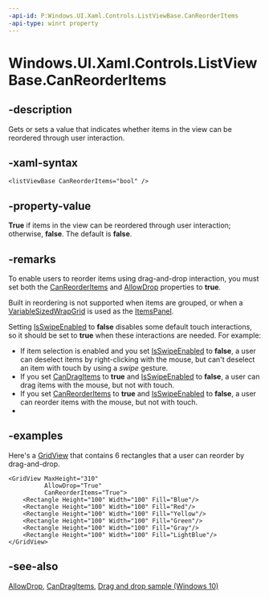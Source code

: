 ```yaml
---
-api-id: P:Windows.UI.Xaml.Controls.ListViewBase.CanReorderItems
-api-type: winrt property
---
```


<!-- Property syntax
public bool CanReorderItems { get;  set; }
-->

# Windows.UI.Xaml.Controls.ListViewBase.CanReorderItems

## -description
Gets or sets a value that indicates whether items in the view can be reordered through user interaction.

## -xaml-syntax
```xaml
<listViewBase CanReorderItems="bool" />
```


## -property-value
**True** if items in the view can be reordered through user interaction; otherwise, **false**. The default is **false**.

## -remarks
To enable users to reorder items using drag-and-drop interaction, you must set both the [CanReorderItems](listviewbase_canreorderitems.md) and [AllowDrop](../windows.ui.xaml/uielement_allowdrop.md) properties to **true**.

Built in reordering is not supported when items are grouped, or when a [VariableSizedWrapGrid](variablesizedwrapgrid.md) is used as the [ItemsPanel](itemscontrol_itemspanel.md).

Setting [IsSwipeEnabled](listviewbase_isswipeenabled.md) to **false** disables some default touch interactions, so it should be set to **true** when these interactions are needed. For example:
+ If item selection is enabled and you set [IsSwipeEnabled](listviewbase_isswipeenabled.md) to **false**, a user can deselect items by right-clicking with the mouse, but can't deselect an item with touch by using a *swipe* gesture.
+ If you set [CanDragItems](listviewbase_candragitems.md) to **true** and [IsSwipeEnabled](listviewbase_isswipeenabled.md) to **false**, a user can drag items with the mouse, but not with touch.
+ If you set [CanReorderItems](listviewbase_canreorderitems.md) to **true** and [IsSwipeEnabled](listviewbase_isswipeenabled.md) to **false**, a user can reorder items with the mouse, but not with touch.
+ 


## -examples
Here's a [GridView](gridview.md) that contains 6 rectangles that a user can reorder by drag-and-drop.

```xaml
<GridView MaxHeight="310" 
          AllowDrop="True" 
          CanReorderItems="True">
    <Rectangle Height="100" Width="100" Fill="Blue"/>
    <Rectangle Height="100" Width="100" Fill="Red"/>
    <Rectangle Height="100" Width="100" Fill="Yellow"/>
    <Rectangle Height="100" Width="100" Fill="Green"/>
    <Rectangle Height="100" Width="100" Fill="Gray"/>
    <Rectangle Height="100" Width="100" Fill="LightBlue"/>
</GridView>
```



## -see-also
[AllowDrop](../windows.ui.xaml/uielement_allowdrop.md), [CanDragItems](listviewbase_candragitems.md), [Drag and drop sample (Windows 10)](https://go.microsoft.com/fwlink/p/?LinkId=620634)
